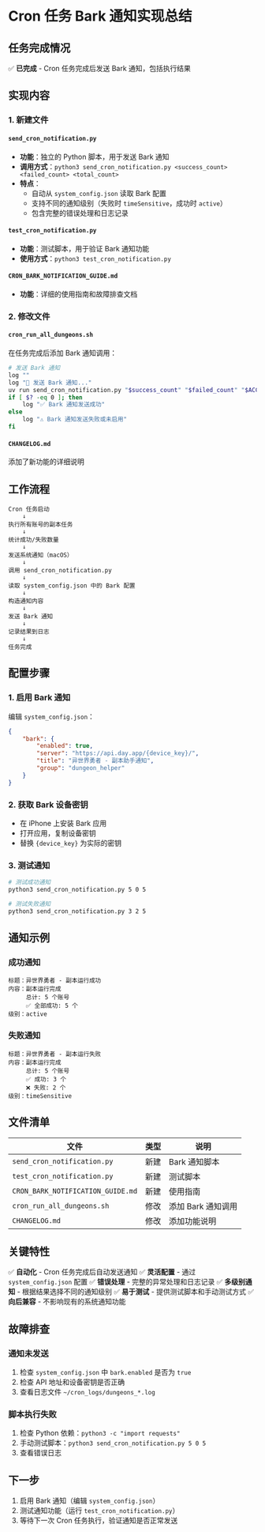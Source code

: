# Cron 任务 Bark 通知实现总结

## 任务完成情况

✅ **已完成** - Cron 任务完成后发送 Bark 通知，包括执行结果

## 实现内容

### 1. 新建文件

#### `send_cron_notification.py`
- **功能**：独立的 Python 脚本，用于发送 Bark 通知
- **调用方式**：`python3 send_cron_notification.py <success_count> <failed_count> <total_count>`
- **特点**：
  - 自动从 `system_config.json` 读取 Bark 配置
  - 支持不同的通知级别（失败时 `timeSensitive`，成功时 `active`）
  - 包含完整的错误处理和日志记录

#### `test_cron_notification.py`
- **功能**：测试脚本，用于验证 Bark 通知功能
- **使用方式**：`python3 test_cron_notification.py`

#### `CRON_BARK_NOTIFICATION_GUIDE.md`
- **功能**：详细的使用指南和故障排查文档

### 2. 修改文件

#### `cron_run_all_dungeons.sh`
在任务完成后添加 Bark 通知调用：
```bash
# 发送 Bark 通知
log ""
log "📱 发送 Bark 通知..."
uv run send_cron_notification.py "$success_count" "$failed_count" "$ACCOUNT_COUNT" 2>&1 | tee -a "$LOG_FILE"
if [ $? -eq 0 ]; then
    log "✅ Bark 通知发送成功"
else
    log "⚠️ Bark 通知发送失败或未启用"
fi
```

#### `CHANGELOG.md`
添加了新功能的详细说明

## 工作流程

```
Cron 任务启动
    ↓
执行所有账号的副本任务
    ↓
统计成功/失败数量
    ↓
发送系统通知（macOS）
    ↓
调用 send_cron_notification.py
    ↓
读取 system_config.json 中的 Bark 配置
    ↓
构造通知内容
    ↓
发送 Bark 通知
    ↓
记录结果到日志
    ↓
任务完成
```

## 配置步骤

### 1. 启用 Bark 通知

编辑 `system_config.json`：
```json
{
    "bark": {
        "enabled": true,
        "server": "https://api.day.app/{device_key}/",
        "title": "异世界勇者 - 副本助手通知",
        "group": "dungeon_helper"
    }
}
```

### 2. 获取 Bark 设备密钥

- 在 iPhone 上安装 Bark 应用
- 打开应用，复制设备密钥
- 替换 `{device_key}` 为实际的密钥

### 3. 测试通知

```bash
# 测试成功通知
python3 send_cron_notification.py 5 0 5

# 测试失败通知
python3 send_cron_notification.py 3 2 5
```

## 通知示例

### 成功通知
```
标题：异世界勇者 - 副本运行成功
内容：副本运行完成
     总计: 5 个账号
     ✅ 全部成功: 5 个
级别：active
```

### 失败通知
```
标题：异世界勇者 - 副本运行失败
内容：副本运行完成
     总计: 5 个账号
     ✅ 成功: 3 个
     ❌ 失败: 2 个
级别：timeSensitive
```

## 文件清单

| 文件 | 类型 | 说明 |
|------|------|------|
| `send_cron_notification.py` | 新建 | Bark 通知脚本 |
| `test_cron_notification.py` | 新建 | 测试脚本 |
| `CRON_BARK_NOTIFICATION_GUIDE.md` | 新建 | 使用指南 |
| `cron_run_all_dungeons.sh` | 修改 | 添加 Bark 通知调用 |
| `CHANGELOG.md` | 修改 | 添加功能说明 |

## 关键特性

✅ **自动化** - Cron 任务完成后自动发送通知
✅ **灵活配置** - 通过 `system_config.json` 配置
✅ **错误处理** - 完整的异常处理和日志记录
✅ **多级别通知** - 根据结果选择不同的通知级别
✅ **易于测试** - 提供测试脚本和手动测试方式
✅ **向后兼容** - 不影响现有的系统通知功能

## 故障排查

### 通知未发送
1. 检查 `system_config.json` 中 `bark.enabled` 是否为 `true`
2. 检查 API 地址和设备密钥是否正确
3. 查看日志文件 `~/cron_logs/dungeons_*.log`

### 脚本执行失败
1. 检查 Python 依赖：`python3 -c "import requests"`
2. 手动测试脚本：`python3 send_cron_notification.py 5 0 5`
3. 查看错误日志

## 下一步

1. 启用 Bark 通知（编辑 `system_config.json`）
2. 测试通知功能（运行 `test_cron_notification.py`）
3. 等待下一次 Cron 任务执行，验证通知是否正常发送

